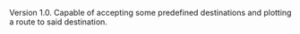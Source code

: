 Version 1.0. Capable of accepting some predefined destinations and plotting a route to said destination. 
